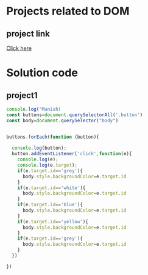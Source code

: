 # Projects related to DOM

## project link
[Click here](https://dom-project-chaiaurcode.stackblitz.io)

# Solution code 

## project1

```javascript
console.log("Manish)
const buttons=document.querySelectorAll('.button')
const body=document.querySelector("body")


buttons.forEach(function (button){
    
  console.log(button);
  button.addEventListener('click',function(e){
    console.log(e);
    console.log(e.target);
    if(e.target.id=='grey'){
      body.style.backgroundColor=e.target.id
    }
    if(e.target.id=='white'){
      body.style.backgroundColor=e.target.id
    }
    if(e.target.id=='blue'){
      body.style.backgroundColor=e.target.id
    }
    if(e.target.id=='yellow'){
      body.style.backgroundColor=e.target.id
    }
    if(e.target.id=='grey'){
      body.style.backgroundColor=e.target.id
    }
  })

})

```
